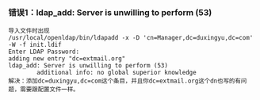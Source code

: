 ### 错误1：ldap_add: Server is unwilling to perform (53)
``` 
导入文件时出现
/usr/local/openldap/bin/ldapadd -x -D 'cn=Manager,dc=duxingyu,dc=com' -W -f init.ldif 
Enter LDAP Password: 
adding new entry "dc=extmail.org"
ldap_add: Server is unwilling to perform (53)
        additional info: no global superior knowledge
解决：添加dc=duxingyu,dc=com这个条目，并且你dc=extmail.org这个dn也写的有问题，需要跟配置文件一样。
```

